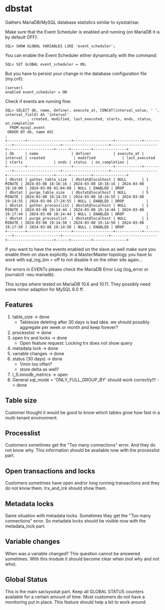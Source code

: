 # dbstat
Gathers MariaDB/MySQL database statistics similar to sysstat/sar.

Make sure that the Event Scheduler is enabled and running (on MariaDB it is by default OFF):

    SQL> SHOW GLOBAL VARIABLES LIKE 'event_scheduler';

You can enable the Event Scheduler either dynamically with the command:

    SQL> SET GLOBAL event_scheduler = ON;

But you have to persist your change in the database configuration file (my.cnf):

    [server]
    enabled event_scheduler = ON

Check if events are running fine:

    SQL> SELECT db, name, definer, execute_at, CONCAT(interval_value, ' ', interval_field) AS 'interval'
              , created, modified, last_executed, starts, ends, status, on_completion
      FROM mysql.event
     ORDER BY db, name ASC
    ;
    +--------+--------------------+------------------+------------+----------+---------------------+---------------------+---------------------+---------------------+------+---------+---------------+
    | db     | name               | definer          | execute_at | interval | created             | modified            | last_executed       | starts              | ends | status  | on_completion |
    +--------+--------------------+------------------+------------+----------+---------------------+---------------------+---------------------+---------------------+------+---------+---------------+
    | dbstat | gather_table_size  | dbstat@localhost | NULL       | 1 MINUTE | 2024-03-08 18:16:16 | 2024-03-08 18:16:16 | 2024-03-08 19:18:00 | 2024-03-08 01:04:00 | NULL | ENABLED | DROP          |
    | dbstat | purge_table_size   | dbstat@localhost | NULL       | 5 MINUTE | 2024-03-08 18:24:55 | 2024-03-08 18:24:55 | 2024-03-08 19:14:55 | 2024-03-08 17:24:55 | NULL | ENABLED | DROP          |
    | dbstat | gather_processlist | dbstat@localhost | NULL       | 1 MINUTE | 2024-03-08 19:14:44 | 2024-03-08 19:14:44 | 2024-03-08 19:17:44 | 2024-03-08 18:14:44 | NULL | ENABLED | DROP          |
    | dbstat | purge_processlist  | dbstat@localhost | NULL       | 1 MINUTE | 2024-03-08 19:14:50 | 2024-03-08 19:14:50 | 2024-03-08 19:17:50 | 2024-03-08 18:14:50 | NULL | ENABLED | DROP          |
    +--------+--------------------+------------------+------------+----------+---------------------+---------------------+---------------------+---------------------+------+---------+---------------+

If you want to have the events enabled on the slave as well make sure you enable them on slave explicitly. In a Master/Master topology you have to work with sql_log_bin = off to not disable it on the other site again...

For errors in EVENTs please check the MariaDB Error Log (log_error or journalctl -xeu mariadb).

This scrips where tested on MariaDB 10.6 and 10.11. They possibly need some minor adaption for MySQL 8.0 ff.

## Features

1. table_size -> done
   * Tablesize deleting after 30 days is bad idea. we should possibly aggregate per week or month and keep forever?
2. processlist -> done
3. open trx and locks -> done
   * Open feature request: Locking trx does not show query
4. metadata lock -> done
5. variable changes -> done
6. status (30 days) -> done
   * 1/min too often?
   * store delta as well?
7. I_S.innodb_metrics -> open
8. General
   sql_mode = 'ONLY_FULL_GROUP_BY' should work correctly!!! -> done

## Table size

Customer thought it would be good to know which tables grow how fast in a multi-tenant environment.

## Processlist

Customers sometimes get the "Too many connections" error. And they do not know why. This information should be available now with the processlist part.

## Open transactions and locks

Customers sometimes have open and/or long running transactions and they do not know them. trx_and_lck should show them.

## Metadata locks

Same situation with metadata locks. Sometimes they get the "Too many connections" error. So metadata locks should be visible now with the metadata_lock part.

## Variable changes

When was a variable changed? This question cannot be answered sometimes. With this module it should become clear when (not why and not who).

## Global Status

This is the main sar/sysstat part. Keep all GLOBAL STATUS counters available for a certain amount of time. Most customers do not have a monitoring put in place. This feature should help a bit to work around.
